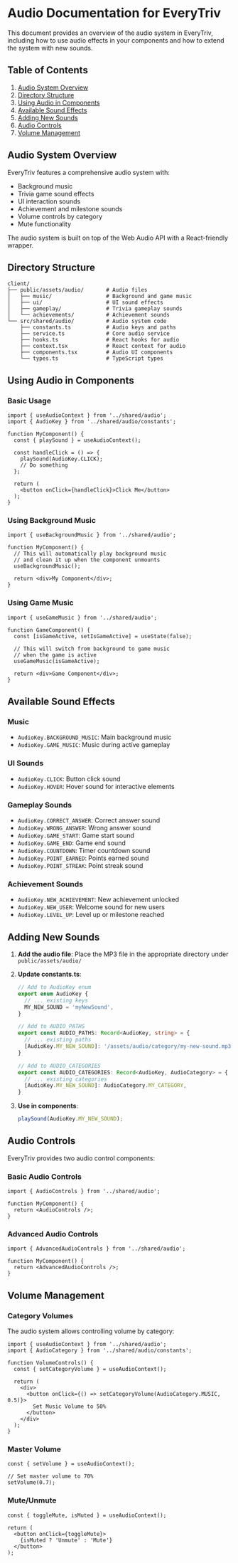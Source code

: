 # Audio Documentation for EveryTriv

This document provides an overview of the audio system in EveryTriv, including how to use audio effects in your components and how to extend the system with new sounds.

## Table of Contents

1. [Audio System Overview](#audio-system-overview)
2. [Directory Structure](#directory-structure)
3. [Using Audio in Components](#using-audio-in-components)
4. [Available Sound Effects](#available-sound-effects)
5. [Adding New Sounds](#adding-new-sounds)
6. [Audio Controls](#audio-controls)
7. [Volume Management](#volume-management)

## Audio System Overview

EveryTriv features a comprehensive audio system with:

- Background music
- Trivia game sound effects
- UI interaction sounds
- Achievement and milestone sounds
- Volume controls by category
- Mute functionality

The audio system is built on top of the Web Audio API with a React-friendly wrapper.

## Directory Structure

```
client/
├── public/assets/audio/       # Audio files
│   ├── music/                 # Background and game music
│   ├── ui/                    # UI sound effects
│   ├── gameplay/              # Trivia gameplay sounds
│   └── achievements/          # Achievement sounds
└── src/shared/audio/          # Audio system code
    ├── constants.ts           # Audio keys and paths
    ├── service.ts             # Core audio service
    ├── hooks.ts               # React hooks for audio
    ├── context.tsx            # React context for audio
    ├── components.tsx         # Audio UI components
    └── types.ts               # TypeScript types
```

## Using Audio in Components

### Basic Usage

```tsx
import { useAudioContext } from '../shared/audio';
import { AudioKey } from '../shared/audio/constants';

function MyComponent() {
  const { playSound } = useAudioContext();
  
  const handleClick = () => {
    playSound(AudioKey.CLICK);
    // Do something
  };
  
  return (
    <button onClick={handleClick}>Click Me</button>
  );
}
```

### Using Background Music

```tsx
import { useBackgroundMusic } from '../shared/audio';

function MyComponent() {
  // This will automatically play background music
  // and clean it up when the component unmounts
  useBackgroundMusic();
  
  return <div>My Component</div>;
}
```

### Using Game Music

```tsx
import { useGameMusic } from '../shared/audio';

function GameComponent() {
  const [isGameActive, setIsGameActive] = useState(false);
  
  // This will switch from background to game music
  // when the game is active
  useGameMusic(isGameActive);
  
  return <div>Game Component</div>;
}
```

## Available Sound Effects

### Music
- `AudioKey.BACKGROUND_MUSIC`: Main background music
- `AudioKey.GAME_MUSIC`: Music during active gameplay

### UI Sounds
- `AudioKey.CLICK`: Button click sound
- `AudioKey.HOVER`: Hover sound for interactive elements

### Gameplay Sounds
- `AudioKey.CORRECT_ANSWER`: Correct answer sound
- `AudioKey.WRONG_ANSWER`: Wrong answer sound
- `AudioKey.GAME_START`: Game start sound
- `AudioKey.GAME_END`: Game end sound
- `AudioKey.COUNTDOWN`: Timer countdown sound
- `AudioKey.POINT_EARNED`: Points earned sound
- `AudioKey.POINT_STREAK`: Point streak sound

### Achievement Sounds
- `AudioKey.NEW_ACHIEVEMENT`: New achievement unlocked
- `AudioKey.NEW_USER`: Welcome sound for new users
- `AudioKey.LEVEL_UP`: Level up or milestone reached

## Adding New Sounds

1. **Add the audio file**: Place the MP3 file in the appropriate directory under `public/assets/audio/`

2. **Update constants.ts**:
   ```typescript
   // Add to AudioKey enum
   export enum AudioKey {
     // ... existing keys
     MY_NEW_SOUND = 'myNewSound',
   }
   
   // Add to AUDIO_PATHS
   export const AUDIO_PATHS: Record<AudioKey, string> = {
     // ... existing paths
     [AudioKey.MY_NEW_SOUND]: '/assets/audio/category/my-new-sound.mp3',
   }
   
   // Add to AUDIO_CATEGORIES
   export const AUDIO_CATEGORIES: Record<AudioKey, AudioCategory> = {
     // ... existing categories
     [AudioKey.MY_NEW_SOUND]: AudioCategory.MY_CATEGORY,
   }
   ```

3. **Use in components**:
   ```typescript
   playSound(AudioKey.MY_NEW_SOUND);
   ```

## Audio Controls

EveryTriv provides two audio control components:

### Basic Audio Controls
```tsx
import { AudioControls } from '../shared/audio';

function MyComponent() {
  return <AudioControls />;
}
```

### Advanced Audio Controls
```tsx
import { AdvancedAudioControls } from '../shared/audio';

function MyComponent() {
  return <AdvancedAudioControls />;
}
```

## Volume Management

### Category Volumes

The audio system allows controlling volume by category:

```tsx
import { useAudioContext } from '../shared/audio';
import { AudioCategory } from '../shared/audio/constants';

function VolumeControls() {
  const { setCategoryVolume } = useAudioContext();
  
  return (
    <div>
      <button onClick={() => setCategoryVolume(AudioCategory.MUSIC, 0.5)}>
        Set Music Volume to 50%
      </button>
    </div>
  );
}
```

### Master Volume

```tsx
const { setVolume } = useAudioContext();

// Set master volume to 70%
setVolume(0.7);
```

### Mute/Unmute

```tsx
const { toggleMute, isMuted } = useAudioContext();

return (
  <button onClick={toggleMute}>
    {isMuted ? 'Unmute' : 'Mute'}
  </button>
);
```
